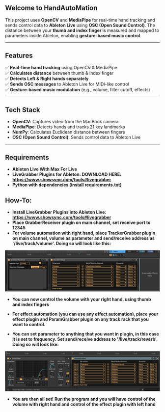 ## Welcome to HandAutoMation

This project uses **OpenCV** and **MediaPipe** for real-time hand tracking and sends control data to **Ableton Live** using **OSC (Open Sound Control)**. The distance between your **thumb and index finger** is measured and mapped to parameters inside Ableton, enabling **gesture-based music control**.

---

## Features
✅ **Real-time hand tracking** using OpenCV & MediaPipe  
✅ **Calculates distance** between thumb & index finger  
✅ **Detects Left & Right hands separately**  
✅ **Sends OSC messages** to Ableton Live for MIDI-like control  
✅ **Gesture-based music modulation** (e.g., volume, filter cutoff, effects)

---

## Tech Stack
- **OpenCV**: Captures video from the MacBook camera
- **MediaPipe**: Detects hands and tracks 21 key landmarks
- **NumPy**: Calculates Euclidean distance between fingers
- **OSC (Open Sound Control)**: Sends control data to Ableton Live

---


## Requirements
- **Ableton Live With Max For Live**
- **LiveGrabber Plugins for Ableton: DOWNLOAD HERE: https://www.showsync.com/tools#livegrabber**
- **Python with dependencies (install requirements.txt)**

## How-To:
- **Install LiveGrabber Plugins into Ableton Live: https://www.showsync.com/tools#livegrabber**
- **Place GrabberReceiver plugin on main channel, set receive port to 12345**
- **For volume automation with right hand, place TrackerGrabber plugin on main channel, volume as parameter and send/receive address as '/live/track/volume'. Doing so will look like this:**

![Example](public/mainchannelrackHandAutoMation.png)

- **You can now control the volume with your right hand, using thumb and index fingers**

- **For effect automation (you can use any effect automation), place your effect plugin and ParamGrabber plugin on any track rack that you want to control.**
- **You can set parameter to anything that you want in plugin, in this case it is set to frequency. Set send/receive address to '/live/track/reverb'. Doing so will look like:**

![Example 2](public/track1rackHandAutoMation.png)

- **You are then all set! Run the program and you will have control of the volume with right hand and control of the effect plugin with left hand**







